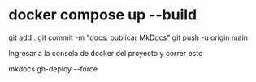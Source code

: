 # docker compose up --build


git add .
git commit -m "docs: publicar MkDocs"
git push -u origin main


Ingresar a la consola de docker del proyecto y correr esto 

mkdocs gh-deploy --force

